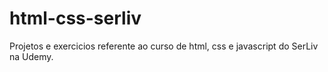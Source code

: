 # html-css-serliv
Projetos e exercicios referente ao curso de html, css e javascript do SerLiv na Udemy.
